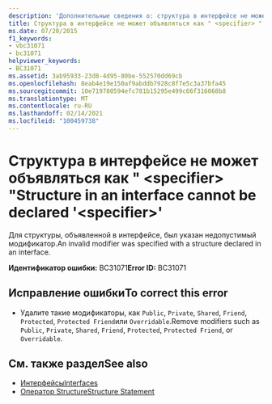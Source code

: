 ```yaml
---
description: 'Дополнительные сведения о: структура в интерфейсе не может объявляться как " <specifier> "'
title: Структура в интерфейсе не может объявляться как " <specifier> "
ms.date: 07/20/2015
f1_keywords:
- vbc31071
- bc31071
helpviewer_keywords:
- BC31071
ms.assetid: 3ab95933-23d8-4d95-80be-552570dd69cb
ms.openlocfilehash: 8eab4e19e150af9abddb7928c8f7e5c3a37bfa45
ms.sourcegitcommit: 10e719780594efc781b15295e499c66f316068b8
ms.translationtype: MT
ms.contentlocale: ru-RU
ms.lasthandoff: 02/14/2021
ms.locfileid: "100459738"
---
```

# <a name="structure-in-an-interface-cannot-be-declared-specifier"></a><span data-ttu-id="2790e-103">Структура в интерфейсе не может объявляться как " \<specifier> "</span><span class="sxs-lookup"><span data-stu-id="2790e-103">Structure in an interface cannot be declared '\<specifier>'</span></span>

<span data-ttu-id="2790e-104">Для структуры, объявленной в интерфейсе, был указан недопустимый модификатор.</span><span class="sxs-lookup"><span data-stu-id="2790e-104">An invalid modifier was specified with a structure declared in an interface.</span></span>  
  
 <span data-ttu-id="2790e-105">**Идентификатор ошибки:** BC31071</span><span class="sxs-lookup"><span data-stu-id="2790e-105">**Error ID:** BC31071</span></span>  
  
## <a name="to-correct-this-error"></a><span data-ttu-id="2790e-106">Исправление ошибки</span><span class="sxs-lookup"><span data-stu-id="2790e-106">To correct this error</span></span>  
  
- <span data-ttu-id="2790e-107">Удалите такие модификаторы, как `Public`, `Private`, `Shared`, `Friend`, `Protected`, `Protected Friend`или `Overridable`.</span><span class="sxs-lookup"><span data-stu-id="2790e-107">Remove modifiers such as `Public`, `Private`, `Shared`, `Friend`, `Protected`, `Protected Friend`, or `Overridable`.</span></span>  
  
## <a name="see-also"></a><span data-ttu-id="2790e-108">См. также раздел</span><span class="sxs-lookup"><span data-stu-id="2790e-108">See also</span></span>

- [<span data-ttu-id="2790e-109">Интерфейсы</span><span class="sxs-lookup"><span data-stu-id="2790e-109">Interfaces</span></span>](../programming-guide/language-features/interfaces/index.md)
- [<span data-ttu-id="2790e-110">Оператор Structure</span><span class="sxs-lookup"><span data-stu-id="2790e-110">Structure Statement</span></span>](../language-reference/statements/structure-statement.md)
